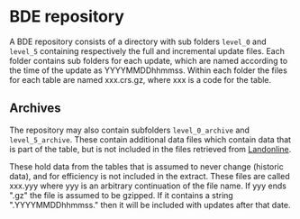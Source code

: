 # BDE repository

A BDE repository consists of a directory with sub folders `level_0` and
`level_5` containing respectively the full and incremental update files.
Each folder contains sub folders for each update, which are named according to 
the time of the update as YYYYMMDDhhmmss.  Within each folder the files for
each table are named xxx.crs.gz, where xxx is a code for the table.

## Archives

The repository may also contain subfolders `level_0_archive` and
`level_5_archive`.  These contain additional data files which contain
data that is part of the table, but is not included in the files retrieved
from [Landonline](http://www.linz.govt.nz/land/landonline).

These hold data from the tables that is assumed to never change (historic
data), and for efficiency is not included in the extract.  These files are
called xxx.yyy where yyy is an arbitrary continuation of the file name.
If yyy ends ".gz" the file is assumed to be gzipped.  If it contains a
string ".YYYYMMDDhhmmss." then it will be included with updates after
that date.

